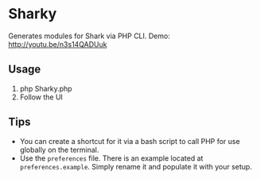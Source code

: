 # Sharky
Generates modules for Shark via PHP CLI. Demo: http://youtu.be/n3s14QADUuk

## Usage
1. php Sharky.php
2. Follow the UI

## Tips
* You can create a shortcut for it via a bash script to call PHP for use globally on the terminal.
* Use the `preferences` file. There is an example located at `preferences.example`. Simply rename it and populate it with your setup.